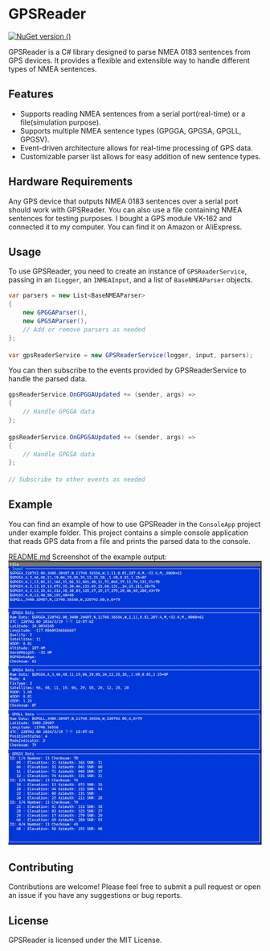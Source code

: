 # GPSReader

[![NuGet version ()](https://img.shields.io/nuget/v/GPSReader)](https://www.nuget.org/packages/GPSReader/)

GPSReader is a C# library designed to parse NMEA 0183 sentences from GPS devices. It provides a flexible and extensible way to handle different types of NMEA sentences.

## Features

- Supports reading NMEA sentences from a serial port(real-time) or a file(simulation purpose).
- Supports multiple NMEA sentence types (GPGGA, GPGSA, GPGLL, GPGSV).
- Event-driven architecture allows for real-time processing of GPS data.
- Customizable parser list allows for easy addition of new sentence types.

## Hardware Requirements
Any GPS device that outputs NMEA 0183 sentences over a serial port should work with GPSReader. You can also use a file containing NMEA sentences for testing purposes.
I bought a GPS module VK-162 and connected it to my computer. You can find it on Amazon or AliExpress.

## Usage

To use GPSReader, you need to create an instance of `GPSReaderService`, passing in an `ILogger`, an `INMEAInput`, and a list of `BaseNMEAParser` objects.

```csharp
var parsers = new List<BaseNMEAParser>
{
    new GPGGAParser(),
    new GPGSAParser(),
    // Add or remove parsers as needed
};

var gpsReaderService = new GPSReaderService(logger, input, parsers);
```

You can then subscribe to the events provided by GPSReaderService to handle the parsed data.

```csharp
gpsReaderService.OnGPGGAUpdated += (sender, args) =>
{
    // Handle GPGGA data
};

gpsReaderService.OnGPGSAUpdated += (sender, args) =>
{
    // Handle GPGSA data
};

// Subscribe to other events as needed
```

## Example
You can find an example of how to use GPSReader in the `ConsoleApp` project under example folder. This project contains a simple console application that reads GPS data from a file and prints the parsed data to the console.

[README.md](README.md)
Screenshot of the example output:
![screenshot.jpg](ConsoleApp/screenshot.jpg)

## Contributing
Contributions are welcome! Please feel free to submit a pull request or open an issue if you have any suggestions or bug reports.

## License
GPSReader is licensed under the MIT License.

